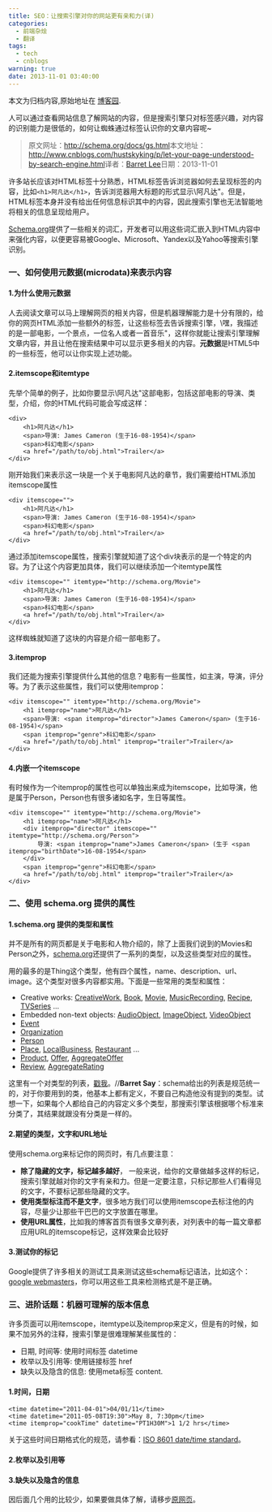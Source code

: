 ```yaml
---
title: SEO：让搜索引擎对你的网站更有亲和力(译)
categories:
  - 前端杂烩
  - 翻译
tags:
  - tech
  - cnblogs
warning: true
date: 2013-11-01 03:40:00
---
```


<div class="history-article">本文为归档内容,原始地址在 <a href="http://www.cnblogs.com/hustskyking/archive/2013/11/01/let-your-page-understood-by-search-engine.html" target="_blank">博客园</a>.</div>

<p><span>人可以通过查看网站信息了解网站的内容，但是搜索引擎只对标签感兴趣，对内容的识别能力是很低的，如何让蜘蛛通过标签认识你的文章内容呢~</span></p>
<blockquote>
<p>原文网址：<a href="http://schema.org/docs/gs.html">http://schema.org/docs/gs.html</a>本文地址：<a href="http://www.cnblogs.com/hustskyking/p/let-your-page-understood-by-search-engine.html">http://www.cnblogs.com/hustskyking/p/let-your-page-understood-by-search-engine.html</a>译者：<a href="http://www.cnblogs.com/hustskyking/" target="_blank">Barret Lee</a>日期：2013-11-01</p>

</blockquote>
<p>许多站长应该对HTML标签十分熟悉，HTML标签告诉浏览器如何去呈现标签的内容，比如<code>&lt;h1&gt;阿凡达&lt;/h1&gt;</code>，告诉浏览器用大标题的形式显示\阿凡达"。但是，HTML标签本身并没有给出任何信息标识其中的内容，因此搜索引擎也无法智能地将相关的信息呈现给用户。</p>
<p><a href="http://schema.org" target="_blank">Schema.org</a>提供了一些相关的词汇，开发者可以用这些词汇嵌入到HTML内容中来强化内容，以便更容易被Google、Microsoft、Yandex以及Yahoo等搜索引擎识别。</p>


<h3>一、如何使用元数据(microdata)来表示内容</h3>
<h4>1.为什么使用元数据</h4>
<p>人去阅读文章可以马上理解网页的相关内容，但是机器理解能力是十分有限的，给你的网页HTML添加一些额外的标签，让这些标签去告诉搜索引擎，\嘿，我描述的是一部电影，一个景点，一位名人或者一首音乐"，这样你就能让搜索引擎理解文章内容，并且让他在搜索结果中可以显示更多相关的内容。<strong>元数据</strong>是HTML5中的一些标签，他可以让你实现上述功能。</p>
<h4>2.itemscope和itemtype</h4>
<p>先举个简单的例子，比如你要显示\阿凡达"这部电影，包括这部电影的导演、类型，介绍，你的HTML代码可能会写成这样：</p>

```
<div>
    <h1>阿凡达</h1>
    <span>导演: James Cameron (生于16-08-1954)</span>
    <span>科幻电影</span>
    <a href="/path/to/obj.html">Trailer</a>
</div>

```

<p>刚开始我们来表示这一块是一个关于电影阿凡达的章节，我们需要给HTML添加itemscope属性</p>

```
<div itemscope="">
    <h1>阿凡达</h1>
    <span>导演: James Cameron (生于16-08-1954)</span>
    <span>科幻电影</span>
    <a href="/path/to/obj.html">Trailer</a>
</div>

```

<p>通过添加itemscope属性，搜索引擎就知道了这个div块表示的是一个特定的内容。为了让这个内容更加具体，我们可以继续添加一个itemtype属性</p>

```
<div itemscope="" itemtype="http://schema.org/Movie">
    <h1>阿凡达</h1>
    <span>导演: James Cameron (生于16-08-1954)</span>
    <span>科幻电影</span>
    <a href="/path/to/obj.html">Trailer</a>
</div>

```

<p>这样蜘蛛就知道了这块的内容是介绍一部电影了。</p>
<h4>3.itemprop</h4>
<p>我们还能为搜索引擎提供什么其他的信息？电影有一些属性，如主演，导演，评分等。为了表示这些属性，我们可以使用itemprop：</p>
<div class="highlight">

```
<div itemscope="" itemtype="http://schema.org/Movie">
    <h1 itemprop="name">阿凡达</h1>
    <span>导演: <span itemprop="director">James Cameron</span> (生于16-08-1954)</span>
    <span itemprop="genre">科幻电影</span>
    <a href="/path/to/obj.html" itemprop="trailer">Trailer</a>
</div>

```

</div>
<h4>4.内嵌一个itemscope</h4>
<p>有时候作为一个itemprop的属性也可以单独出来成为itemscope，比如导演，他是属于Person，Person也有很多诸如名字，生日等属性。</p>
<div class="highlight">

```
<div itemscope="" itemtype="http://schema.org/Movie">
    <h1 itemprop="name">阿凡达</h1>
    <div itemprop="director" itemscope="" itemtype="http://schema.org/Person">
        导演: <span itemprop="name">James Cameron</span> (生于 <span itemprop="birthDate">16-08-1954</span>
    </div>
    <span itemprop="genre">科幻电影</span>
    <a href="/path/to/obj.html" itemprop="trailer">Trailer</a>
</div>

```

</div>


<h3>二、使用 schema.org 提供的属性</h3>
<h4>1.schema.org 提供的类型和属性</h4>
<p>并不是所有的网页都是关于电影和人物介绍的，除了上面我们说到的Movies和Person之外，<a href="http://schema.org">schema.org</a>还提供了一系列的类型，以及这些类型对应的属性。</p>
<p>用的最多的是Thing这个类型，他有四个属性，name、description、url、image。这个类型对很多内容都实用。下面是一些常用的类型和属性：</p>
<ul>
<li>Creative works: <a href="http://schema.org/CreativeWork" target="_blank">CreativeWork</a>, <a href="http://schema.org/Book" target="_blank">Book</a>, <a href="http://schema.org/Movie" target="_blank">Movie</a>, <a href="http://schema.org/MusicRecording" target="_blank">MusicRecording</a>, <a href="http://schema.org/Recipe" target="_blank">Recipe</a>, <a href="http://schema.org/TVSeries" target="_blank">TVSeries</a> ...</li>
<li>Embedded non-text objects: <a href="http://schema.org/AudioObject" target="_blank">AudioObject</a>, <a href="http://schema.org/ImageObject" target="_blank">ImageObject</a>, <a href="http://schema.org/VideoObject" target="_blank">VideoObject</a></li>
<li><a href="http://schema.org/Event" target="_blank">Event</a></li>
<li><a href="http://schema.org/Organization" target="_blank">Organization</a></li>
<li><a href="http://schema.org/Person" target="_blank">Person</a></li>
<li><a href="http://schema.org/Place" target="_blank">Place</a>, <a href="http://schema.org/LocalBusiness" target="_blank">LocalBusiness</a>, <a href="http://schema.org/Restaurant" target="_blank">Restaurant</a> ...</li>
<li><a href="http://schema.org/Product" target="_blank">Product</a>, <a href="http://schema.org/Offer" target="_blank">Offer</a>, <a href="http://schema.org/AggregateOffer" target="_blank">AggregateOffer</a></li>
<li><a href="http://schema.org/Review" target="_blank">Review</a>, <a href="http://schema.org/AggregateRating" target="_blank">AggregateRating</a></li>
</ul>
<p>这里有一个对类型的列表，<a href="http://schema.org/docs/full.html" target="_blank">戳我</a>。//<span class="barretSay"><strong>Barret Say</strong>：schema给出的列表是规范统一的，对于你要用到的类，他基本上都有定义，不要自己构造他没有提到的类型。试想一下，如果每个人都给自己的内容定义多个类型，那搜索引擎该根据哪个标准来分类了，其结果就跟没有分类是一样的。</span></p>
<h4>2.期望的类型，文字和URL地址</h4>
<p>使用schema.org来标记你的网页时，有几点要注意：</p>
<ul>
<li><strong>除了隐藏的文字，标记越多越好</strong>， 一般来说，给你的文章做越多这样的标记，搜索引擎就越对你的文字有亲和力。但是一定要注意，只标记那些人们看得见的文字，不要标记那些隐藏的文字。</li>
<li><strong>使用类型标注而不是文字</strong>，很多地方我们可以使用itemscope去标注他的内容，尽量少让那些干巴巴的文字放置在哪里。</li>
<li><strong>使用URL属性</strong>，比如我的博客首页有很多文章列表，对列表中的每一篇文章都应用URL的itemscope标记，这样效果会比较好</li>
</ul>
<h4>3.测试你的标记</h4>
<p>Google提供了许多相关的测试工具来测试这些schema标记语法，比如这个：<a href="https://support.google.com/webmasters/answer/146645?hl=zh-Hans" target="_blank">google webmasters</a>，你可以用这些工具来检测格式是不是正确。</p>


<h3>三、进阶话题：机器可理解的版本信息</h3>
<p>许多页面可以用itemscope，itemtype以及itemprop来定义，但是有的时候，如果不加另外的注释，搜索引擎是很难理解某些属性的：</p>
<ul>
<li>日期, 时间等: 使用时间标签 datetime</li>
<li>枚举以及引用等: 使用链接标签 href</li>
<li>缺失以及隐含的信息: 使用meta标签 content.</li>
</ul>
<h4>1.时间，日期</h4>

```
<time datetime="2011-04-01">04/01/11</time>
<time datetime="2011-05-08T19:30">May 8, 7:30pm</time>
<time itemprop="cookTime" datetime="PT1H30M">1 1/2 hrs</time>

```

<p>关于这些时间日期格式化的规范，请参看：<a href="http://en.wikipedia.org/wiki/ISO_8601">ISO 8601 date/time standard</a>。</p>
<h4>2.枚举以及引用等</h4>


<h4>3.缺失以及隐含的信息</h4>
<p>因后面几个用的比较少，如果要做具体了解，请移步<a href="http://schema.org/docs/gs.html" target="_blank">原网页</a>。</p>


